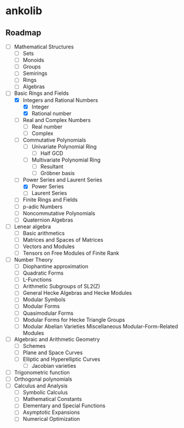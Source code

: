 # ankolib

## Roadmap

- [ ] Mathematical Structures
  - [ ] Sets
  - [ ] Monoids
  - [ ] Groups
  - [ ] Semirings
  - [ ] Rings
  - [ ] Algebras
- [ ] Basic Rings and Fields
  - [x] Integers and Rational Numbers
    - [x] Integer
    - [x] Rational number
  - [ ] Real and Complex Numbers
    - [ ] Real number
    - [ ] Complex
  - [ ] Commutative Polynomials
    - [ ] Univariate Polynomial Ring
      - [ ] Half GCD
    - [ ] Multivariate Polynomial Ring
      - [ ] Resultant
      - [ ] Gröbner basis
  - [ ] Power Series and Laurent Series
    - [x] Power Series
    - [ ] Laurent Series
  - [ ] Finite Rings and Fields
  - [ ] p-adic Numbers
  - [ ] Noncommutative Polynomials
  - [ ] Quaternion Algebras
- [ ] Lenear algebra
  - [ ] Basic arithmetics
  - [ ] Matrices and Spaces of Matrices
  - [ ] Vectors and Modules
  - [ ] Tensors on Free Modules of Finite Rank
- [ ] Number Theory
  - [ ] Diophantine approximation
  - [ ] Quadratic Forms
  - [ ] L-Functions
  - [ ] Arithmetic Subgroups of SL2(Z)
  - [ ] General Hecke Algebras and Hecke Modules
  - [ ] Modular Symbols
  - [ ] Modular Forms
  - [ ] Quasimodular Forms
  - [ ] Modular Forms for Hecke Triangle Groups
  - [ ] Modular Abelian Varieties
Miscellaneous Modular-Form-Related Modules
- [ ] Algebraic and Arithmetic Geometry
  - [ ] Schemes
  - [ ] Plane and Space Curves
  - [ ] Elliptic and Hyperelliptic Curves
    - [ ] Jacobian varieties
- [ ] Trigonometric function
- [ ] Orthogonal polynomials
- [ ] Calculus and Analysis
  - [ ] Symbolic Calculus
  - [ ] Mathematical Constants
  - [ ] Elementary and Special Functions
  - [ ] Asymptotic Expansions
  - [ ] Numerical Optimization
